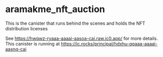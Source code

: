 # aramakme_nft_auction
This is the canister that runs behind the scenes and holds the NFT distribution licenses

See https://hwqwz-ryaaa-aaaai-aasoa-cai.raw.ic0.app/ for more details.  This canister is running at https://ic.rocks/principal/hdxhu-qqaaa-aaaai-aasnq-cai
